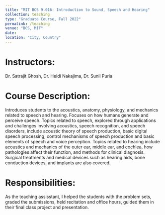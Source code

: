 ```yaml
---
title: "MIT BCS 9.016: Introduction to Sound, Speech and Hearing"
collection: teaching
type: "Graduate Course, Fall 2022"
permalink: /teaching
venue: "BCS, MIT"
date: 
location: "City, Country"
---
```


Instructors:
============
Dr. Satrajit Ghosh, Dr. Heidi Nakajima, Dr. Sunil Puria

Course Description: 
====================
Introduces students to the acoustics, anatomy, physiology, and mechanics related to speech and hearing. Focuses on how humans generate and perceive speech. Topics related to speech, explored through applications and challenges involving acoustics, speech recognition, and speech disorders, include acoustic theory of speech production, basic digital speech processing, control mechanisms of speech production and basic elements of speech and voice perception. Topics related to hearing include acoustics and mechanics of the outer ear, middle ear, and cochlea, how pathologies affect their function, and methods for clinical diagnosis. Surgical treatments and medical devices such as hearing aids, bone conduction devices, and implants are also covered. 

Responsibilities: 
=================
As the teaching assisstant, I helped the students with the problem sets, graded the submissions, held recitation and office hours, guided them in their final class project and presentation. 


<!-- Heading 1
======

Heading 2
======

Heading 3
====== -->

